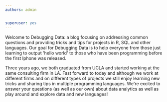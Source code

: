 ```yaml
---
authors: admin


superuser: yes
---
```


Welcome to Debugging Data: a blog focusing on addressing common questions and providing tricks and tips for projects in R, SQL and other languages. Our goal for Debugging Data is to help everyone from those just learning to output 'hello world' to those who have been programming before the first Iphone was released. 

Three years ago, we both graduated from UCLA  and started working at the same consulting firm in LA. Fast forward to today and although we work at different firms and on different types of projects we still enjoy learning new tricks and sharing tips in multiple programming languages. We're excited to answer your questions (as well as our own) about data analytics as well as play around and explore data and new languages! 

